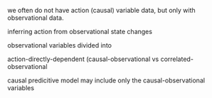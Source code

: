 

we often do not have action (causal) variable data, but only with observational data.

inferring action from observational state changes

observational variables divided into

action-directly-dependent (causal-observational vs correlated-observational


causal predicitive model may include only the causal-observational variables
